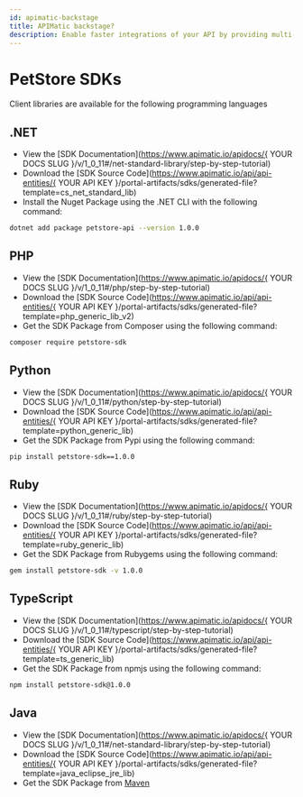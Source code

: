 ```yaml
---
id: apimatic-backstage
title: APIMatic backstage?
description: Enable faster integrations of your API by providing multi-language SDKs with API reference docs, dynamic code samples, assisted authentication and more - all auto-generated to provide a comprehensive developer experience beyond any API documentation tool.
---
```


# PetStore SDKs

Client libraries are available for the following programming languages


## .NET 

- View the [SDK Documentation](https://www.apimatic.io/apidocs/{ YOUR DOCS SLUG }/v/1_0_11#/net-standard-library/step-by-step-tutorial) 
- Download the [SDK Source Code](https://www.apimatic.io/api/api-entities/{ YOUR API KEY }/portal-artifacts/sdks/generated-file?template=cs_net_standard_lib)
- Install the Nuget Package using the .NET CLI with the following command: 

```bash
dotnet add package petstore-api --version 1.0.0
```


## PHP

- View the [SDK Documentation](https://www.apimatic.io/apidocs/{ YOUR DOCS SLUG }/v/1_0_11#/php/step-by-step-tutorial) 
- Download the [SDK Source Code](https://www.apimatic.io/api/api-entities/{ YOUR API KEY }/portal-artifacts/sdks/generated-file?template=php_generic_lib_v2)
- Get the SDK Package from Composer using the following command:

```bash
composer require petstore-sdk
```


## Python

- View the [SDK Documentation](https://www.apimatic.io/apidocs/{ YOUR DOCS SLUG }/v/1_0_11#/python/step-by-step-tutorial) 
- Download the [SDK Source Code](https://www.apimatic.io/api/api-entities/{ YOUR API KEY }/portal-artifacts/sdks/generated-file?template=python_generic_lib)
- Get the SDK Package from Pypi using the following command:

```bash
pip install petstore-sdk==1.0.0
```


## Ruby

- View the [SDK Documentation](https://www.apimatic.io/apidocs/{ YOUR DOCS SLUG }/v/1_0_11#/ruby/step-by-step-tutorial) 
- Download the [SDK Source Code](https://www.apimatic.io/api/api-entities/{ YOUR API KEY }/portal-artifacts/sdks/generated-file?template=ruby_generic_lib)
- Get the SDK Package from Rubygems using the following command:

```bash
gem install petstore-sdk -v 1.0.0
```


## TypeScript

- View the [SDK Documentation](https://www.apimatic.io/apidocs/{ YOUR DOCS SLUG }/v/1_0_11#/typescript/step-by-step-tutorial) 
- Download the [SDK Source Code](https://www.apimatic.io/api/api-entities/{ YOUR API KEY }/portal-artifacts/sdks/generated-file?template=ts_generic_lib)
- Get the SDK Package from npmjs using the following command:


```bash
npm install petstore-sdk@1.0.0 
```


## Java

- View the [SDK Documentation](https://www.apimatic.io/apidocs/{ YOUR DOCS SLUG }/v/1_0_11#/net-standard-library/step-by-step-tutorial) 
- Download the [SDK Source Code](https://www.apimatic.io/api/api-entities/{ YOUR API KEY }/portal-artifacts/sdks/generated-file?template=java_eclipse_jre_lib)
- Get the SDK Package from [Maven](https://central.sonatype.com/)

